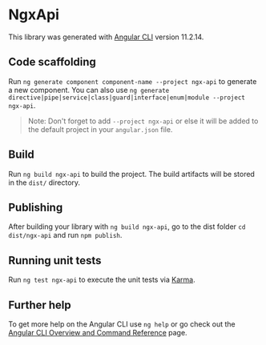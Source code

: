 # NgxApi

This library was generated with [Angular CLI](https://github.com/angular/angular-cli) version 11.2.14.

## Code scaffolding

Run `ng generate component component-name --project ngx-api` to generate a new component. You can also use `ng generate directive|pipe|service|class|guard|interface|enum|module --project ngx-api`.
> Note: Don't forget to add `--project ngx-api` or else it will be added to the default project in your `angular.json` file. 

## Build

Run `ng build ngx-api` to build the project. The build artifacts will be stored in the `dist/` directory.

## Publishing

After building your library with `ng build ngx-api`, go to the dist folder `cd dist/ngx-api` and run `npm publish`.

## Running unit tests

Run `ng test ngx-api` to execute the unit tests via [Karma](https://karma-runner.github.io).

## Further help

To get more help on the Angular CLI use `ng help` or go check out the [Angular CLI Overview and Command Reference](https://angular.io/cli) page.
